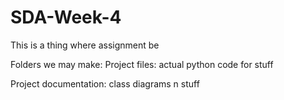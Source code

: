# SDA-Week-4
This is a thing where assignment be

Folders we may make:
Project files:            actual python code for stuff

Project documentation:    class diagrams n stuff

